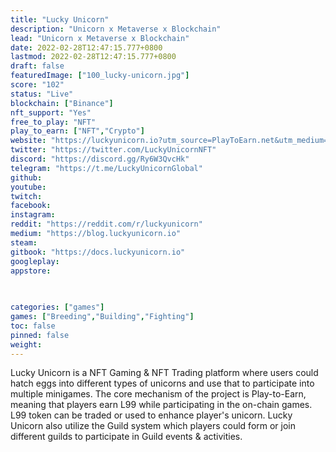 ```yaml
---
title: "Lucky Unicorn"
description: "Unicorn x Metaverse x Blockchain"
lead: "Unicorn x Metaverse x Blockchain"
date: 2022-02-28T12:47:15.777+0800
lastmod: 2022-02-28T12:47:15.777+0800
draft: false
featuredImage: ["100_lucky-unicorn.jpg"]
score: "102"
status: "Live"
blockchain: ["Binance"]
nft_support: "Yes"
free_to_play: "NFT"
play_to_earn: ["NFT","Crypto"]
website: "https://luckyunicorn.io?utm_source=PlayToEarn.net&utm_medium=organic&utm_campaign=gamepage"
twitter: "https://twitter.com/LuckyUnicornNFT"
discord: "https://discord.gg/Ry6W3QvcHk"
telegram: "https://t.me/LuckyUnicornGlobal"
github: 
youtube: 
twitch: 
facebook: 
instagram: 
reddit: "https://reddit.com/r/luckyunicorn"
medium: "https://blog.luckyunicorn.io"
steam: 
gitbook: "https://docs.luckyunicorn.io"
googleplay: 
appstore: 

  
    
categories: ["games"]
games: ["Breeding","Building","Fighting"]
toc: false
pinned: false
weight: 
---
```

Lucky Unicorn is a NFT Gaming &amp; NFT Trading platform where users could hatch eggs into different types of unicorns and use that to participate into multiple minigames. The core mechanism of the project is Play-to-Earn, meaning that players earn L99 while participating in the on-chain games. L99 token can be traded or used to enhance player's unicorn. Lucky Unicorn also utilize the Guild system which players could form or join different guilds to participate in Guild events &amp; activities.